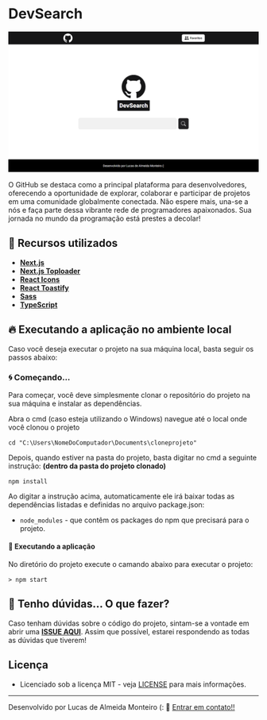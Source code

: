 # DevSearch

![Preview](https://github.com/lucasdealmeidadev/devsearch/blob/main/devsearch.png?raw=true)

O GitHub se destaca como a principal plataforma para desenvolvedores, oferecendo a oportunidade de explorar, colaborar e participar de projetos em uma comunidade globalmente conectada. Não espere mais, una-se a nós e faça parte dessa vibrante rede de programadores apaixonados. Sua jornada no mundo da programação está prestes a decolar!

## 🚀 Recursos utilizados

* **[Next.js](https://nextjs.org/)**
* **[Next.js Toploader](https://www.npmjs.com/package/nextjs-toploader)**
* **[React Icons](https://react-icons.github.io/react-icons/)**
* **[React Toastify](https://fkhadra.github.io/react-toastify/introduction)**
* **[Sass](https://www.npmjs.com/package/sass)**
* **[TypeScript](https://www.typescriptlang.org/)**

## 🔥 Executando a aplicação no ambiente local

Caso você deseja executar o projeto na sua máquina local, basta seguir os passos abaixo:

### 🌀 Começando... 

Para começar, você deve simplesmente clonar o repositório do projeto na sua máquina e instalar as dependências.

Abra o cmd (caso esteja utilizando o Windows) navegue até o local onde você clonou o projeto

```
cd "C:\Users\NomeDoComputador\Documents\cloneprojeto"
```

Depois, quando estiver na pasta do projeto, basta digitar no cmd a seguinte instrução: **(dentro da pasta do projeto clonado)**

```
npm install
```

Ao digitar a instrução acima, automaticamente ele irá baixar todas as dependências listadas e definidas no arquivo package.json:

* `node_modules` - que contêm os packages do npm que precisará para o projeto.

#### 💨 Executando a aplicação 

No diretório do projeto execute o camando abaixo para executar o projeto:

```
> npm start
```

## 🚩 Tenho dúvidas... O que fazer? 

Caso tenham dúvidas sobre o código do projeto, sintam-se a vontade em abrir uma **[ISSUE AQUI](https://github.com/lucasdealmeidadev/devsearch/issues)**. Assim que possível, estarei respondendo as todas as dúvidas que tiverem!

## Licença

* Licenciado sob a licença MIT - veja [LICENSE](https://github.com/lucasdealmeidadev/devsearch/blob/main/LICENCE) para mais informações.

----------

Desenvolvido por Lucas de Almeida Monteiro (:  👋  [ Entrar em contato!!](https://www.linkedin.com/in/lucas-de-almeida-monteiro)
